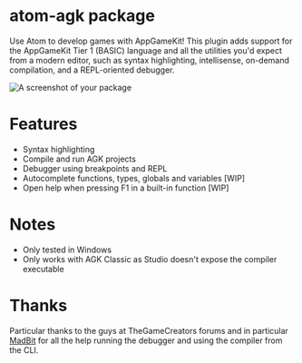 # atom-agk package
Use Atom to develop games with AppGameKit! This plugin adds support for the
AppGameKit Tier 1 (BASIC) language and all the utilities you'd expect from a
modern editor, such as syntax highlighting, intellisense, on-demand compilation,
and a REPL-oriented debugger.

![A screenshot of your package](https://f.cloud.github.com/assets/69169/2290250/c35d867a-a017-11e3-86be-cd7c5bf3ff9b.gif)

# Features
* Syntax highlighting
* Compile and run AGK projects
* Debugger using breakpoints and REPL
* Autocomplete functions, types, globals and variables [WIP]
* Open help when pressing F1 in a built-in function [WIP]

# Notes
* Only tested in Windows
* Only works with AGK Classic as Studio doesn't expose the compiler executable

# Thanks
Particular thanks to the guys at TheGameCreators forums and in particular
[MadBit](https://forum.thegamecreators.com/user/16e3dff53459a69a78e8c26031783c78)
for all the help running the debugger and using the compiler from the CLI.
